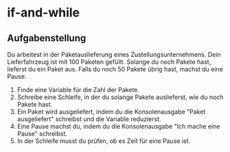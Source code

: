 # if-and-while
## Aufgabenstellung
Du arbeitest in der Paketauslieferung eines Zustellungsunternehmens.
Dein Lieferfahrzeug ist mit 100 Paketen gefüllt. Solange du noch Pakete hast, lieferst du ein Paket aus.
Falls du noch 50 Pakete übrig hast, machst du eine Pause.
1. Finde eine Variable für die Zahl der Pakete.
2. Schreibe eine Schleife, in der du solange Pakete auslieferst, wie du noch Pakete hast.
3. Ein Paket wird ausgeliefert, indem du die Konsolenausgabe "Paket ausgeliefert" schreibst und die Variable reduzierst.
4. Eine Pause machst du, indem du die Konsolenausgabe "Ich mache eine Pause" schreibst.
5. In der Schleife musst du prüfen, ob es Zeit für eine Pause ist.
